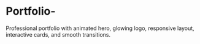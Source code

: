 # Portfolio-
Professional portfolio with  animated hero, glowing logo, responsive layout, interactive cards, and smooth transitions.
